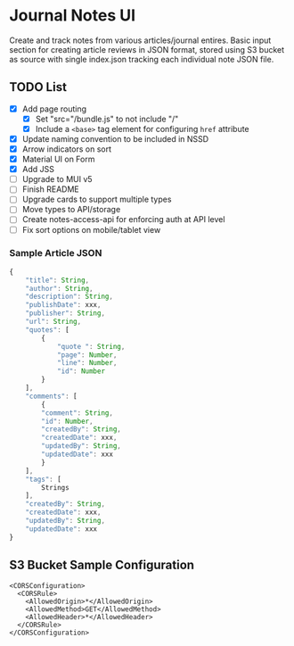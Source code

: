 # Journal Notes UI

Create and track notes from various articles/journal entires. Basic input section for creating article reviews in JSON format, stored using S3 bucket as source with single index.json tracking each individual note JSON file.

## TODO List

- [x] Add page routing
  - [x] Set "src="/bundle.js" to not include "/"
  - [x] Include a `<base>` tag element for configuring `href` attribute
- [x] Update naming convention to be included in NSSD
- [x] Arrow indicators on sort
- [x] Material UI on Form
- [x] Add JSS
- [ ] Upgrade to MUI v5
- [ ] Finish README
- [ ] Upgrade cards to support multiple types
- [ ] Move types to API/storage
- [ ] Create notes-access-api for enforcing auth at API level
- [ ] Fix sort options on mobile/tablet view

### Sample Article JSON

```javascript
{
    "title": String,
    "author": String,
    "description": String,
    "publishDate": xxx,
    "publisher": String,
    "url": String,
    "quotes": [
        {
            "quote ": String,
            "page": Number,
            "line": Number,
            "id": Number
        }
    ],
    "comments": [
        {
        "comment": String,
        "id": Number,
        "createdBy": String,
        "createdDate": xxx,
        "updatedBy": String,
        "updatedDate": xxx
        }
    ],
    "tags": [
        Strings
    ],
    "createdBy": String,
    "createdDate": xxx,
    "updatedBy": String,
    "updatedDate": xxx
}
```

## S3 Bucket Sample Configuration

```
<CORSConfiguration>
  <CORSRule>
    <AllowedOrigin>*</AllowedOrigin>
    <AllowedMethod>GET</AllowedMethod>
    <AllowedHeader>*</AllowedHeader>
  </CORSRule>
</CORSConfiguration>
```
